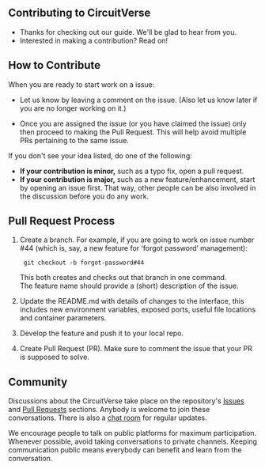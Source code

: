 ## Contributing to CircuitVerse

- Thanks for checking out our guide. We'll be glad to hear from you.
- Interested in making a contribution? Read on!

## How to Contribute

When you are ready to start work on a issue:

- Let us know by leaving a comment on the issue. (Also let us know later if you are no longer working on it.)

- Once you are assigned the issue (or you have claimed the issue) only then proceed to making the Pull Request. This will help avoid multiple PRs pertaining to the same issue.

If you don't see your idea listed, do one of the following:

* **If your contribution is minor,** such as a typo fix, open a pull request.
* **If your contribution is major,** such as a new feature/enhancement, start by opening an issue first. That way, other people can be also involved in the discussion before you do any work.

## Pull Request Process

1. Create a branch. For example, if you are going to work on issue number #44 (which is, say, a new feature for ‘forgot password’ management):

        git checkout -b forgot-password#44

    This both creates and checks out that branch in one command.  
    The feature name should provide a (short) description of the issue.

2. Update the README.md with details of changes to the interface, this includes new environment variables, exposed ports, useful file locations and container parameters.

3. Develop the feature and push it to your local repo.

4. Create Pull Request (PR). Make sure to comment the issue that your PR is supposed to solve.

## Community

Discussions about the CircuitVerse take place on the repository's [Issues](https://github.com/CircuitVerse/CircuitVerse/issues) and [Pull Requests](https://github.com/CircuitVerse/CircuitVerse/pulls) sections. Anybody is welcome to join these conversations. There is also a [chat room](https://join.slack.com/t/circuitverse-team/shared_invite/enQtNjc4MzcyNDE5OTA3LTdjYTM5NjFiZWZlZGI2MmU1MmYzYzczNmZlZDg5MjYxYmQ4ODRjMjQxM2UyMWI5ODUzODQzMDU2ZDEzNjI4NmE) for regular updates.

We encourage people to talk on public platforms for maximum participation. Whenever possible, avoid taking conversations to private channels. Keeping communication public means everybody can benefit and learn from the conversation.
